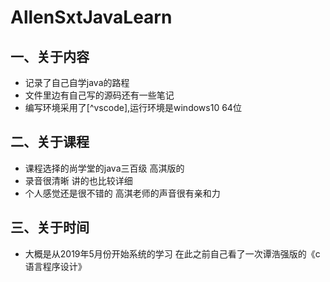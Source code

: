 # AllenSxtJavaLearn
## 一、关于内容  
* 记录了自己自学java的路程  
* 文件里边有自己写的源码还有一些笔记  
* 编写环境采用了[^vscode],运行环境是windows10 64位

## 二、关于课程  
* 课程选择的尚学堂的java三百级 高淇版的  
* 录音很清晰 讲的也比较详细  
* 个人感觉还是很不错的 高淇老师的声音很有亲和力
## 三、关于时间
* 大概是从2019年5月份开始系统的学习 在此之前自己看了一次谭浩强版的《c语言程序设计》

